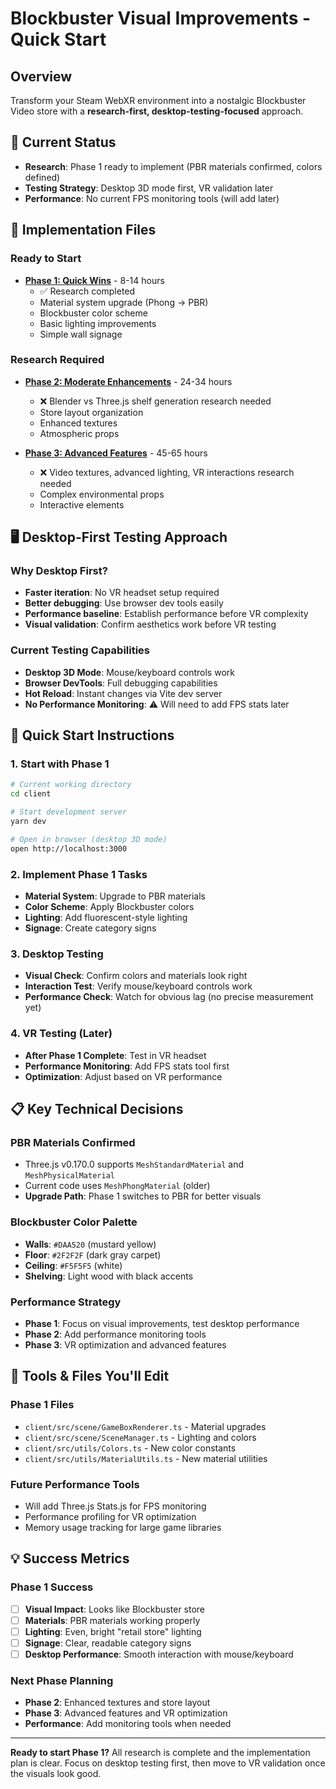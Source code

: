 # Blockbuster Visual Improvements - Quick Start

## Overview
Transform your Steam WebXR environment into a nostalgic Blockbuster Video store with a **research-first, desktop-testing-focused** approach.

## 🎯 **Current Status**
- **Research**: Phase 1 ready to implement (PBR materials confirmed, colors defined)
- **Testing Strategy**: Desktop 3D mode first, VR validation later
- **Performance**: No current FPS monitoring tools (will add later)

## 📂 **Implementation Files**

### **Ready to Start**
- **[Phase 1: Quick Wins](./phase1-quick-wins.md)** - 8-14 hours
  - ✅ Research completed
  - Material system upgrade (Phong → PBR)
  - Blockbuster color scheme
  - Basic lighting improvements
  - Simple wall signage

### **Research Required**
- **[Phase 2: Moderate Enhancements](./phase2-moderate-enhancements.md)** - 24-34 hours
  - ❌ Blender vs Three.js shelf generation research needed
  - Store layout organization
  - Enhanced textures
  - Atmospheric props

- **[Phase 3: Advanced Features](./phase3-advanced-features.md)** - 45-65 hours
  - ❌ Video textures, advanced lighting, VR interactions research needed
  - Complex environmental props
  - Interactive elements

## 🖥️ **Desktop-First Testing Approach**

### Why Desktop First?
- **Faster iteration**: No VR headset setup required
- **Better debugging**: Use browser dev tools easily
- **Performance baseline**: Establish performance before VR complexity
- **Visual validation**: Confirm aesthetics work before VR testing

### Current Testing Capabilities
- **Desktop 3D Mode**: Mouse/keyboard controls work
- **Browser DevTools**: Full debugging capabilities
- **Hot Reload**: Instant changes via Vite dev server
- **No Performance Monitoring**: ⚠️ Will need to add FPS stats later

## 🚀 **Quick Start Instructions**

### 1. Start with Phase 1
```bash
# Current working directory
cd client

# Start development server
yarn dev

# Open in browser (desktop 3D mode)
open http://localhost:3000
```

### 2. Implement Phase 1 Tasks
- **Material System**: Upgrade to PBR materials
- **Color Scheme**: Apply Blockbuster colors
- **Lighting**: Add fluorescent-style lighting
- **Signage**: Create category signs

### 3. Desktop Testing
- **Visual Check**: Confirm colors and materials look right
- **Interaction Test**: Verify mouse/keyboard controls work
- **Performance Check**: Watch for obvious lag (no precise measurement yet)

### 4. VR Testing (Later)
- **After Phase 1 Complete**: Test in VR headset
- **Performance Monitoring**: Add FPS stats tool first
- **Optimization**: Adjust based on VR performance

## 📋 **Key Technical Decisions**

### **PBR Materials Confirmed**
- Three.js v0.170.0 supports `MeshStandardMaterial` and `MeshPhysicalMaterial`
- Current code uses `MeshPhongMaterial` (older)
- **Upgrade Path**: Phase 1 switches to PBR for better visuals

### **Blockbuster Color Palette**
- **Walls**: `#DAA520` (mustard yellow)
- **Floor**: `#2F2F2F` (dark gray carpet)
- **Ceiling**: `#F5F5F5` (white)
- **Shelving**: Light wood with black accents

### **Performance Strategy**
- **Phase 1**: Focus on visual improvements, test desktop performance
- **Phase 2**: Add performance monitoring tools
- **Phase 3**: VR optimization and advanced features

## 🔧 **Tools & Files You'll Edit**

### **Phase 1 Files**
- `client/src/scene/GameBoxRenderer.ts` - Material upgrades
- `client/src/scene/SceneManager.ts` - Lighting and colors
- `client/src/utils/Colors.ts` - New color constants
- `client/src/utils/MaterialUtils.ts` - New material utilities

### **Future Performance Tools**
- Will add Three.js Stats.js for FPS monitoring
- Performance profiling for VR optimization
- Memory usage tracking for large game libraries

## 💡 **Success Metrics**

### **Phase 1 Success**
- [ ] **Visual Impact**: Looks like Blockbuster store
- [ ] **Materials**: PBR materials working properly
- [ ] **Lighting**: Even, bright "retail store" lighting
- [ ] **Signage**: Clear, readable category signs
- [ ] **Desktop Performance**: Smooth interaction with mouse/keyboard

### **Next Phase Planning**
- **Phase 2**: Enhanced textures and store layout
- **Phase 3**: Advanced features and VR optimization
- **Performance**: Add monitoring tools when needed

---

**Ready to start Phase 1?** All research is complete and the implementation plan is clear. Focus on desktop testing first, then move to VR validation once the visuals look good.
